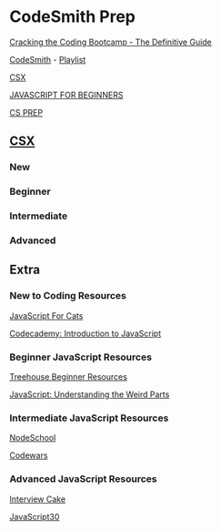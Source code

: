 # CodeSmith Prep


[Cracking the Coding Bootcamp - The Definitive Guide](https://haseebq.com/cracking-the-coding-bootcamp-the-definitive-guide/)

[CodeSmith](https://www.codesmith.io/javascript-resources) - [Playlist](https://www.youtube.com/c/Codesmith-School/playlists)

[CSX](https://csx.codesmith.io/home) 

[JAVASCRIPT FOR BEGINNERS](https://www.codesmith.io/javascript-for-beginners) 

[CS PREP](https://www.codesmith.io/bootcamp-prep) 


## [CSX](https://csx.codesmith.io/home) 

### New

### Beginner

### Intermediate

### Advanced


## Extra

### New to Coding Resources

[JavaScript For Cats]()

[Codecademy: Introduction to JavaScript]()


### Beginner JavaScript Resources

[Treehouse Beginner Resources]()

[JavaScript: Understanding the Weird Parts]()

### Intermediate JavaScript Resources

[NodeSchool]()

[Codewars]()


### Advanced JavaScript Resources

[Interview Cake]()

[JavaScript30]()

